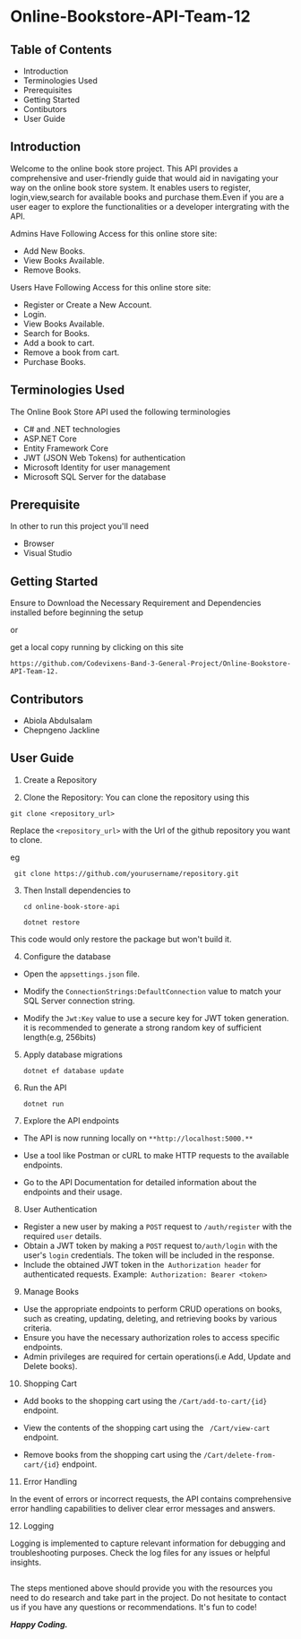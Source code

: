 # Online-Bookstore-API-Team-12

## Table of Contents

- Introduction
- Terminologies Used
- Prerequisites
- Getting Started
- Contibutors
- User Guide

## Introduction

Welcome to the online book store project. This API provides a comprehensive and user-friendly guide that would aid in navigating your way on the online book store system. It enables users to register, login,view,search for available books and purchase them.Even if you are a user eager to explore the functionalities or a developer intergrating with the API.

Admins Have Following Access for this online store site:

- Add New Books.
- View Books Available.
- Remove Books.

Users Have Following Access for this online store site:

- Register or Create a New Account.
- Login.
- View Books Available.
- Search for Books.
- Add a book to cart.
- Remove a book from cart.
- Purchase Books.

## Terminologies Used

The Online Book Store API used the following terminologies

- C# and .NET technologies
- ASP.NET Core
- Entity Framework Core
- JWT (JSON Web Tokens) for authentication
- Microsoft Identity for user management
- Microsoft SQL Server for the database

## Prerequisite

In other to run this project you'll need

- Browser
- Visual Studio

## Getting Started

Ensure to Download the Necessary Requirement and Dependencies installed before beginning the setup

or

get a local copy running by clicking on this site

`https://github.com/Codevixens-Band-3-General-Project/Online-Bookstore-API-Team-12.`

## Contributors

- Abiola Abdulsalam
- Chepngeno Jackline

## User Guide

1. Create a Repository

2. Clone the Repository:
   You can clone the repository using this

`git clone <repository_url> `

Replace the `<repository_url>` with the Url of the github repository you want to clone.

eg

` git clone https://github.com/yourusername/repository.git`

3. Then Install dependencies to

   `cd online-book-store-api`

   `dotnet restore`

This code would only restore the package but won't build it.

4. Configure the database

- Open the `appsettings.json` file.

- Modify the `ConnectionStrings:DefaultConnection` value to match your SQL Server connection string.

- Modify the `Jwt:Key` value to use a secure key for JWT token generation. it is recommended to generate a strong random key of sufficient length(e.g, 256bits)

5. Apply database migrations

   `dotnet ef database update`

6. Run the API

   `dotnet run`

7. Explore the API endpoints

- The API is now running locally on `**http://localhost:5000.**`

- Use a tool like Postman or cURL to make HTTP requests to the available endpoints.

- Go to the API Documentation for detailed information about the endpoints and their usage.

8. User Authentication

- Register a new user by making a `POST` request to `/auth/register` with the required `user` details.
- Obtain a JWT token by making a `POST` request to`/auth/login` with the user's `login` credentials. The token will be included in the response.
- Include the obtained JWT token in the` Authorization header` for authenticated requests. Example:` Authorization: Bearer <token>`

9. Manage Books

- Use the appropriate endpoints to perform CRUD operations on books, such as creating, updating, deleting, and retrieving books by various criteria.
- Ensure you have the necessary authorization roles to access specific endpoints.
- Admin privileges are required for certain operations(i.e Add, Update and Delete books).

10. Shopping Cart

- Add books to the shopping cart using the `/Cart/add-to-cart/{id}` endpoint.

- View the contents of the shopping cart using the ` /Cart/view-cart` endpoint.
- Remove books from the shopping cart using the `/Cart/delete-from-cart/{id}` endpoint.

11. Error Handling

In the event of errors or incorrect requests, the API contains comprehensive error handling capabilities to deliver clear error messages and answers.

12. Logging

Logging is implemented to capture relevant information for debugging and troubleshooting purposes. Check the log files for any issues or helpful insights.

##

The steps mentioned above should provide you with the resources you need to do research and take part in the project.
Do not hesitate to contact us if you have any questions or recommendations. It's fun to code!

**_Happy Coding._**
